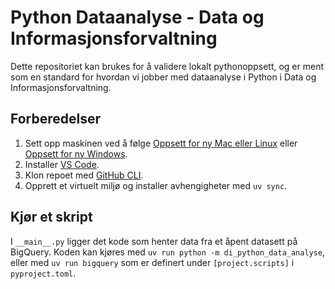 # Python Dataanalyse - Data og Informasjonsforvaltning 

Dette repositoriet kan brukes for å validere lokalt pythonoppsett, og er ment som en standard for hvordan vi jobber med dataanalyse i Python i Data og Informasjonsforvaltning.


## Forberedelser

1. Sett opp maskinen ved å følge [Oppsett for ny Mac eller Linux](https://navikt.github.io/ny-i-nav/ny-unix.html) eller [Oppsett for ny Windows](https://navikt.github.io/ny-i-nav/ny-windows.html).
2. Installer [VS Code](https://code.visualstudio.com/download).
3. Klon repoet med [GitHub CLI](https://cli.github.com/).
4. Opprett et virtuelt miljø og installer avhengigheter med `uv sync`.


## Kjør et skript

I `__main__.py` ligger det kode som henter data fra et åpent datasett på BigQuery.
Koden kan kjøres med `uv run python -m di_python_data_analyse`, eller med `uv run bigquery` som er definert under `[project.scripts]` i `pyproject.toml`.


